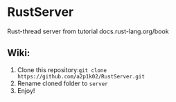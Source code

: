 # RustServer
Rust-thread server from tutorial docs.rust-lang.org/book

## Wiki:<br>
1. Clone this repository:``` git clone https://github.com/a2p1k02/RustServer.git ```
2. Rename cloned folder to ```server```<br>
3. Enjoy!<br>
